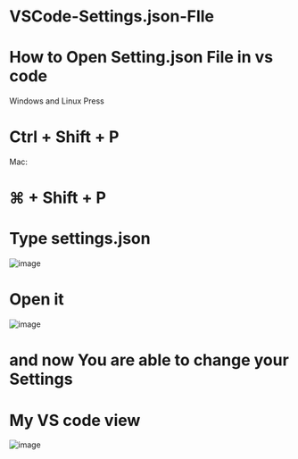 # VSCode-Settings.json-FIle
# How to Open Setting.json File in vs code

Windows and Linux Press 
# Ctrl + Shift + P 
Mac: 
# ⌘ + Shift + P
# Type settings.json
![image](https://user-images.githubusercontent.com/34196609/184495020-b6bb6bfa-d5cb-4372-b7a7-e4b8de138490.png)

# Open it
 
![image](https://user-images.githubusercontent.com/34196609/184495195-0928f7e6-6d01-40eb-be55-02aa0d1015d7.png)

# and now You are able to change your Settings 
  
  
# My VS code view
![image](https://user-images.githubusercontent.com/34196609/183249134-61376384-5946-4599-afc7-979c29fe182d.png)
